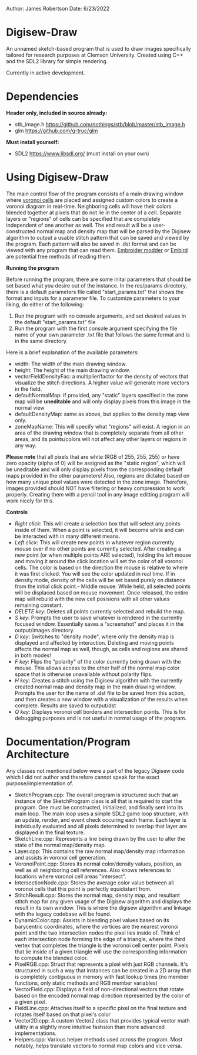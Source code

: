Author: James Robertson
Date: 6/23/2022

# Digisew-Draw

An unnamed sketch-based program that is used to draw images specifically tailored for research purposes at Clemson University.
Created using C++ and the SDL2 library for simple rendering.

Currently in active development.

# Dependencies
 **Header only, included in source already:**
  - stb_image.h https://github.com/nothings/stb/blob/master/stb_image.h
  - glm https://github.com/g-truc/glm
  
 **Must install yourself:**
  - SDL2 https://www.libsdl.org/ (must install on your own)

# Using Digisew-Draw

The main control flow of the program consists of a main drawing window where [voronoi cells](https://en.wikipedia.org/wiki/Voronoi_diagram#:~:text=In%20mathematics%2C%20a%20Voronoi%20diagram,%2C%20sites%2C%20or%20generators) are placed and assigned custom colors to create a voronoi diagram in real-time.
Neighboring cells will have their colors blended together at pixels that do not lie in the center of a cell. Separate layers or "regions" of cells can be specified that are completely independent of one another as well. The end result will be a user-constructed normal map and density map that will be parsed by the Digisew algorithm to output a usable stitch pattern that can be saved and viewed by the program. Each pattern will also be saved in .dst format and can be viewed with any program that can read them. [Embroider modder](https://embroidermodder.org/) or [Embird](https://www.embird.net/download.htm) are potential free methods of reading them.

  **Running the program**
  
  Before running the program, there are some inital parameters that should be set based what you desire out of the instance.
  In the res/params directory, there is a default parameters file called "start_params.txt" that shows the format and inputs for a parameter file.
  To customize parameters to your liking, do either of the following:
  1. Run the program with no console arguments, and set desired values in the default "start_params.txt" file
  2. Run the program with the first console argument specifying the file name of your own parameter .txt file that follows the same format and is in the same directory.
    
Here is a brief explanation of the available parameters:
- width: The width of the main drawing window.
- height: The height of the main drawing window.
- vectorFieldDensityFac: a multiplier/factor for the density of vectors that visualize the stitch directions. A higher value will generate more vectors in the field.
- defaultNormalMap: if provided, any "static" layers specified in the zone map will be **uneditable** and will only display pixels from this image in the normal view
- defaultDensityMap: same as above, but applies to the density map view only.
- zoneMapName: This will specify what "regions" will exist. A region in an area of the drawing window that is completely separate from all other areas, and its points/colors will not affect any other layers or regions in any way. 
	
**Please note** that all pixels that are white (RGB of 255, 255, 255) or have zero opacity (alpha of 0) will be assigned as the "static region", which will be uneditable and will only display pixels from the corresponding default maps provided in the other parameters! Also, regions are dictated based on how many unique pixel values were detected in the zone image. Therefore, images provided should NOT have filtering or heavy compression to work properly. Creating them with a pencil tool in any image editting program will work nicely for this.
    
    
**Controls**
- *Right click*: This will create a selection box that will select any points inside of them. When a point is selected, it will become white and can be interacted with in many different means.
- *Left click*: This will create new points in whatever region currently mouse over if no other points are currently selected. After creating a new point (or when multiple points ARE selected), holding the left mouse and moving it around the click location will set the color of all voronoi cells. The color is based on the direction the mouse is relative to where it was first clicked. You will see the color updated in real time. If in density mode, density of the cells will be set based purely on distance from the initial click point.- Middle mouse: While held, all selected points will be displaced based on mouse movement. Once released, the entire map will rebuild with the new cell posisions
   with all other values remaining constant.
- *DELETE key*: Deletes all points currently selected and rebuild the map.
- *S key*: Prompts the user to save whatever is rendered in the currently focused window. Essentially saves a "screenshot" and places it in the output/images directory.
- *D key*: Switches to "density mode", where only the density map is displayed and affected by interaction. Deleting and moving points affects the normal map as well, though, as cells and regions are shared in both modes!
- *F key*: Flips the "polarity" of the color currently being drawn with the mouse. This allows access to the other half of the normal map color space that is otherwise unavailable without polarity flips.
- *H key*: Creates a stitch using the Digisew algorithm with the currently created normal map and density map in the main drawing window. Prompts the user for the name of .dst file to be saved from this action, and then creates a new window with a visualization of the results when complete. Results are saved to output/dst
- *Q key*: Displays voronoi cell borders and intersection points. This is for debugging purposes and is not useful in normal usage of the program.

# Documentation/Program Architecture

Any classes not mentioned below were a part of the legacy Digisew code which I did not author and therefore cannot speak for the exact purpose/implementation of.

* SketchProgram.cpp: The overall program is structured such that an instance of the SketchProgram class is all that is required to start the program. One must be constructed, initialized,
and finally sent into its main loop. The main loop uses a simple SDL2 game loop structure, with an update, render, and event check occuring each frame. Each layer is indvidually evaluated and all pixels determined to overlap that layer are displayed in the final texture.
* SketchLine.cpp: Represents a line being drawn by the user to alter the state of the normal map/density map.
* Layer.cpp: This contains the raw normal map/density map information and assists in voronoi cell generation.
* VoronoiPoint.cpp: Stores its normal color/density values, position, as well as all neighboring cell references. Also knows references to locations where voronoi cell areas "intersect".
* IntersectionNode.cpp: Stores the average color value between all voronoi cells that this point is perfectly equidistant from.
* StitchResult.cpp: Stores the normal map, density map, and resultant stitch map for any given usage of the Digisew algorithm and displays the result in its own window. This is where the digisew algorithm and linkage with the legacy codebase will be found.
* DynamicColor.cpp: Assists in blending pixel values based on its barycentric coordinates, where the vertices are the nearest voronoi point and the two intersection nodes the pixel lies inside of. Think of each intersection node formimg the edge of a triangle, where the third vertex that completes the triangle is the voronoi cell center point. Pixels that lie inside of a given triangle will use the corresponding information to compute the blended color.
* PixelRGB.cpp: Struct that represents a pixel with just RGB channels. It's structured in such a way that instances can be created in a 2D array that is completely contiguous in memory with fast lookup times (no member functions, only static methods and RGB member variables)
* VectorField.cpp: Displays a field of non-directional vectors that rotate based on the encoded normal map direction represented by the color of a given pixel.
* FieldLine.cpp: Attaches itself to a specific pixel on the final texture and rotates itself based on that pixel's color
* Vector2D.cpp: A custom Vector2 class that provides typical vector math utility in a slightly more intuitive fashsion than more advanced implementations.
* Helpers.cpp: Various helper methods used across the program. Most notably, helps translate vectors to normal map colors and vice versa.

